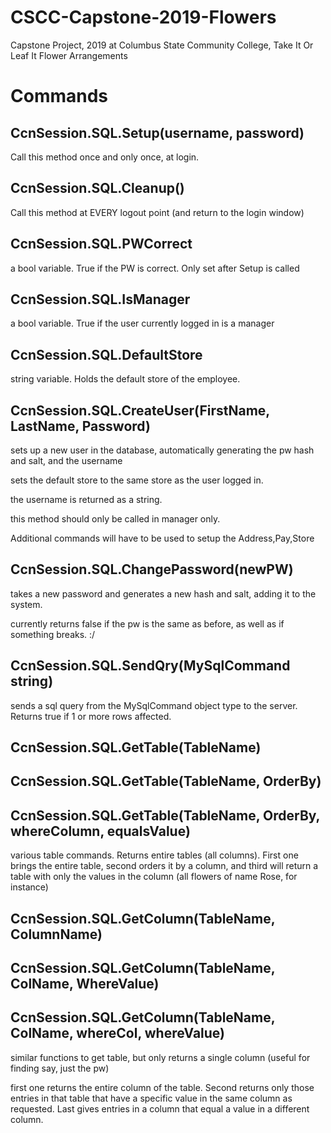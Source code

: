 # CSCC-Capstone-2019-Flowers
Capstone Project, 2019 at Columbus State Community College, Take It Or Leaf It Flower Arrangements


# Commands

## CcnSession.SQL.Setup(username, password)

Call this method once and only once, at login.

## CcnSession.SQL.Cleanup()

Call this method at EVERY logout point (and return to the login window)

## CcnSession.SQL.PWCorrect

a bool variable. True if the PW is correct. Only set after Setup is called

## CcnSession.SQL.IsManager

a bool variable. True if the user currently logged in is a manager

## CcnSession.SQL.DefaultStore

string variable. Holds the default store of the employee.


## CcnSession.SQL.CreateUser(FirstName, LastName, Password)

sets up a new user in the database, automatically generating the pw hash and salt, and the username

sets the default store to the same store as the user logged in.

the username is returned as a string.

this method should only be called in manager only.

Additional commands will have to be used to setup the Address,Pay,Store

## CcnSession.SQL.ChangePassword(newPW)

takes a new password and generates a new hash and salt, adding it to the system.

currently returns false if the pw is the same as before, as well as if something breaks. :/


## CcnSession.SQL.SendQry(MySqlCommand string)

sends a sql query from the MySqlCommand object type to the server. Returns true if 1 or more rows affected.

## CcnSession.SQL.GetTable(TableName)

## CcnSession.SQL.GetTable(TableName, OrderBy)

## CcnSession.SQL.GetTable(TableName, OrderBy, whereColumn, equalsValue)

various table commands. Returns entire tables (all columns). First one brings the entire table, second orders it by a column, and third will return a table with only the values in the column (all flowers of name Rose, for instance)


## CcnSession.SQL.GetColumn(TableName, ColumnName)

## CcnSession.SQL.GetColumn(TableName, ColName, WhereValue)

## CcnSession.SQL.GetColumn(TableName, ColName, whereCol, whereValue)

similar functions to get table, but only returns a single column (useful for finding say, just the pw)

first one returns the entire column of the table. Second returns only those entries in that table that have a specific value in the same column as requested. Last gives entries in a column that equal a value in a different column.